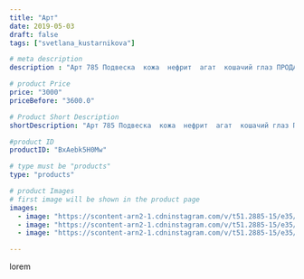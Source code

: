 ```yaml
---
title: "Арт"
date: 2019-05-03
draft: false
tags: ["svetlana_kustarnikova"]

# meta description
description : "Арт 785 Подвеска  кожа  нефрит  агат  кошачий глаз ПРОДАНО"

# product Price
price: "3000"
priceBefore: "3600.0"

# Product Short Description
shortDescription: "Арт 785 Подвеска  кожа  нефрит  агат  кошачий глаз ПРОДАНО"

#product ID
productID: "BxAebk5H0Mw"

# type must be "products"
type: "products"

# product Images
# first image will be shown in the product page
images:
  - image: "https://scontent-arn2-1.cdninstagram.com/v/t51.2885-15/e35/57488044_480596369347597_5970913891336959966_n.jpg?_nc_ht=scontent-arn2-1.cdninstagram.com&_nc_cat=101&_nc_ohc=7GhxUHVGWdoAX_mwInk&se=8&tp=1&oh=122494e09646b4a2187d5103f93a6c92&oe=6060273D&ig_cache_key=MjAzNTc2MDg1ODIwNzY3MTYzMA%3D%3D.2"
  - image: "https://scontent-arn2-1.cdninstagram.com/v/t51.2885-15/e35/57437744_537628283434696_2450454357288928534_n.jpg?_nc_ht=scontent-arn2-1.cdninstagram.com&_nc_cat=104&_nc_ohc=AcI6wxFbHMsAX9OIMWn&se=8&tp=1&oh=95f8cc7f28de313fa11985a163502395&oe=605F1AF8&ig_cache_key=MjAzNTc2MDg1ODIxNjA2OTQ4OQ%3D%3D.2"
  - image: "https://scontent-arn2-1.cdninstagram.com/v/t51.2885-15/e35/59394941_2460031564313610_5577198410927568196_n.jpg?_nc_ht=scontent-arn2-1.cdninstagram.com&_nc_cat=106&_nc_ohc=7grV1lPWMegAX_-kwR0&se=8&tp=1&oh=4abc4bbf7ef054329d73c454a9e1bcf2&oe=60617D93&ig_cache_key=MjAzNTc2MDg1ODIyNDU4NDY4OA%3D%3D.2"

---
```

lorem
